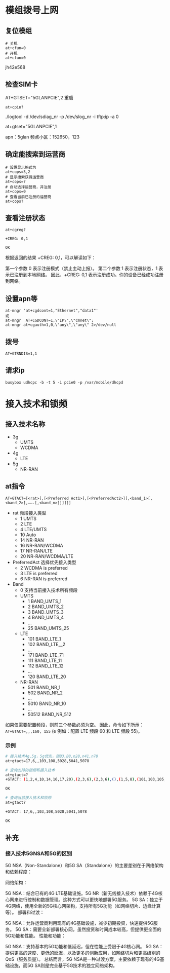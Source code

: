 # 模组拨号上网
## 复位模组

```shell
# 关机
at+cfun=0
# 开机
at+cfun=0
```
jh42e568

## 检查SIM卡

AT+GTSET="5GLANPCIE",2
重启

```shell
at+cpin?
```

./logtool -d /dev/sdiag_nr -p /dev/slog_nr -i tftp:ip -a 0

at+gtset="5GLANPCIE",1

apn：5glan
频点小区：152650，123

## 确定能搜索到运营商
```shell
# 设置显示格式为
at+cops=3,2
# 显示搜索获得运营商
at+cops=?
# 自动选择运营商，并注册
at+cops=0
# 查看当前已注册的运营商
at+cops?
```

## 查看注册状态
```shell
at+cgreg?

+CREG: 0,1

OK
```
根据返回的结果 +CREG: 0,1，可以解读如下：

第一个参数 0 表示注册模式（禁止主动上报）。
第二个参数 1 表示注册状态，1 表示已注册到本地网络。
因此，+CREG: 0,1 表示注册成功。你的设备已经成功注册到网络。

## 设置apn等

```shell
at-mngr 'at+cgdcont=1,"Ethernet","data1"'
或
at-mngr  AT+CGDCONT=1,\"IP\",\"cmnet\";
at-mngr at+cgauth=1,0,\"any\",\"any\" 2>/dev/null
```

## 拨号
```shell
AT+GTRNDIS=1,1
```

## 请求ip
```shell
busybox udhcpc -b -t 5 -i pcie0 -p /var/mobile/dhcpd
```
# 接入技术和锁频
## 接入技术名称
- 3g
  - UMTS
  - WCDMA
- 4g
  - LTE
- 5g
  - NR-RAN

## at指令

`AT+GTACT=[<rat>[,[<Preferred Act1>],[<PreferredAct2>][,<band_1>[,<band_2>[,…….[,<band_n>]]]]]]`

- rat 频段接入类型
  - 1 UMTS
  - 2 LTE
  - 4 LTE/UMTS
  - 10 Auto
  - 14 NR-RAN
  - 16 NR-RAN/WCDMA 
  - 17 NR-RAN/LTE
  - 20 NR-RAN/WCDMA/LTE
- PreferredAct 选择优先接入类型
  - 2 WCDMA is preferred
  - 3 LTE is preferred
  - 6 NR-RAN is preferred
- Band
  - 0 支持当前接入技术所有频段
  - UMTS 
    - 1 BAND_UMTS_1
    - 2 BAND_UMTS_2
    - 3 BAND_UMTS_3
    - 4 BAND_UMTS_4
    - ...
    - 25 BAND_UMTS_25
  - LTE
    - 101 BAND_LTE_1
    - 102 BAND_LTE__2
    - ...
    - 171 BAND_LTE_71
    - 111 BAND_LTE_11
    - 112 BAND_LTE_12
    - ...
    - 120 BAND_LTE_20
  - NR-RAN
    - 501 BAND_NR_1
    - 502 BAND_NR_2
    - ...
    - 5010 BAND_NR_10
    - ...
    - 50512 BAND_NR_512

如果仅需要配置频段，则前三个参数必须为空。 因此，命令如下所示：`AT+GTACT=,,,160, 155` (e 例如：配置 LTE 频段 60 和 LTE 频段 55)。

### 示例

```bash
# 接入技术4g,5g，5g优先，锁B3,B8,n28,n41,n78
at+gtact=17,6,,103,108,5028,5041,5078

# 查询支持的锁频和接入技术
at+gtact=?
+GTACT: (1,2,4,10,14,16,17,20),(2,3,6),(2,3,6),(),(1,5,8),(101,103,105,107,108,120,128,132,138,140,141,142,143),(),(),(501,503,505,507,508,5020,5028,5038,5040,5041,5075,5076,5077,5078)

OK

# 查询当前接入技术和锁频
at+gtact?

+GTACT: 17,6,,103,108,5028,5041,5078

OK
```

## 补充
### 接入技术5GNSA和5G的区别
5G NSA（Non-Standalone）和5G SA（Standalone）的主要差别在于网络架构和依赖程度：

网络架构：

5G NSA：结合已有的4G LTE基础设施。5G NR（新无线接入技术）依赖于4G核心网来进行控制和数据管理。这种方式可以更快地部署5G服务。
5G SA：独立于4G网络，使用全新的5G核心网架构，支持所有5G功能（如网络切片、边缘计算等）。
部署和过渡：

5G NSA：允许运营商利用现有的4G基础设施，减少初期投资，快速提供5G服务。
5G SA：需要全新部署核心网，虽然投资和时间成本较高，但提供更全面的5G功能和性能。
性能和功能：

5G NSA：支持基本的5G功能和低延迟，但在性能上受限于4G核心网。
5G SA：提供更高的速度、更低的延迟，以及更多的创新应用，如网络切片和更高级别的QoS（服务质量）。
总结而言，5G NSA是一种过渡方案，主要依赖于现有的4G基础设施，而5G SA则是完全基于5G技术的独立网络架构。


